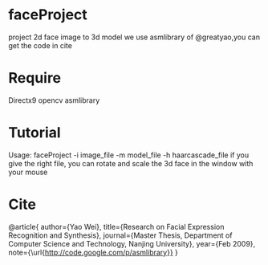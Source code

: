 # faceProject
project 2d face image to 3d model
we use asmlibrary of @greatyao,you can get the code in cite

Require
=======
Directx9
opencv
asmlibrary

Tutorial
========
Usage: faceProject -i image_file -m model_file -h haarcascade_file
if you give the right file, you can rotate and scale the 3d face in the window with your mouse

Cite
====
@article{
    author={Yao Wei}, 
    title={Research on Facial Expression Recognition and Synthesis}, 
    journal={Master Thesis, Department of Computer Science and Technology, Nanjing University}, 
    year={Feb 2009}, 
    note={\url{http://code.google.com/p/asmlibrary}} 
} 
